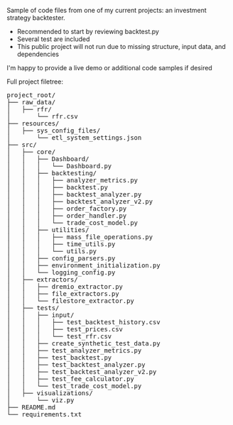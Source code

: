 Sample of code files from one of my current projects: an investment strategy backtester.

- Recommended to start by reviewing backtest.py
- Several test are included
- This public project will not run due to missing structure, input data, and dependencies

I'm happy to provide a live demo or additional code samples if desired


Full project filetree:

<pre lang="markdown">
project_root/
├── raw_data/
│   ├── rfr/
│       └── rfr.csv
├── resources/
│   ├── sys_config_files/
│       └── etl_system_settings.json
├── src/
│   ├── core/
│   │   ├── Dashboard/
│   │   │   └── Dashboard.py
│   │   ├── backtesting/
│   │   │   ├── analyzer_metrics.py
│   │   │   ├── backtest.py
│   │   │   ├── backtest_analyzer.py
│   │   │   ├── backtest_analyzer_v2.py
│   │   │   ├── order_factory.py
│   │   │   ├── order_handler.py
│   │   │   └── trade_cost_model.py
│   │   ├── utilities/
│   │   │   ├── mass_file_operations.py
│   │   │   ├── time_utils.py
│   │   │   └── utils.py
│   │   ├── config_parsers.py
│   │   ├── environment_initialization.py
│   │   └── logging_config.py
│   ├── extractors/
│   │   ├── dremio_extractor.py
│   │   ├── file_extractors.py
│   │   └── filestore_extractor.py
│   ├── tests/
│   │   ├── input/
│   │   │   ├── test_backtest_history.csv
│   │   │   ├── test_prices.csv
│   │   │   └── test_rfr.csv
│   │   ├── create_synthetic_test_data.py
│   │   ├── test_analyzer_metrics.py
│   │   ├── test_backtest.py
│   │   ├── test_backtest_analyzer.py
│   │   ├── test_backtest_analyzer_v2.py
│   │   ├── test_fee_calculator.py
│   │   └── test_trade_cost_model.py
│   ├── visualizations/
│       └── viz.py
├── README.md
└── requirements.txt
 </pre>